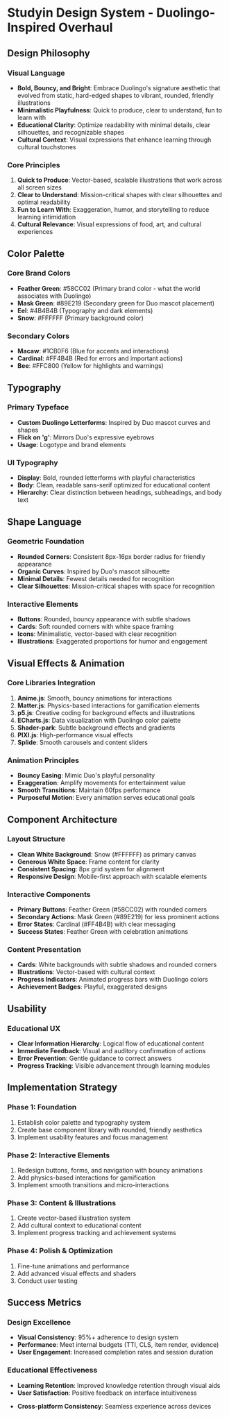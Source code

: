 # Studyin Design System - Duolingo-Inspired Overhaul

## Design Philosophy

### Visual Language
- **Bold, Bouncy, and Bright**: Embrace Duolingo's signature aesthetic that evolved from static, hard-edged shapes to vibrant, rounded, friendly illustrations
- **Minimalistic Playfulness**: Quick to produce, clear to understand, fun to learn with
- **Educational Clarity**: Optimize readability with minimal details, clear silhouettes, and recognizable shapes
- **Cultural Context**: Visual expressions that enhance learning through cultural touchstones

### Core Principles
1. **Quick to Produce**: Vector-based, scalable illustrations that work across all screen sizes
2. **Clear to Understand**: Mission-critical shapes with clear silhouettes and optimal readability
3. **Fun to Learn With**: Exaggeration, humor, and storytelling to reduce learning intimidation
4. **Cultural Relevance**: Visual expressions of food, art, and cultural experiences

## Color Palette

### Core Brand Colors
- **Feather Green**: #58CC02 (Primary brand color - what the world associates with Duolingo)
- **Mask Green**: #89E219 (Secondary green for Duo mascot placement)
- **Eel**: #4B4B4B (Typography and dark elements)
- **Snow**: #FFFFFF (Primary background color)

### Secondary Colors
- **Macaw**: #1CB0F6 (Blue for accents and interactions)
- **Cardinal**: #FF4B4B (Red for errors and important actions)
- **Bee**: #FFC800 (Yellow for highlights and warnings)

## Typography

### Primary Typeface
- **Custom Duolingo Letterforms**: Inspired by Duo mascot curves and shapes
- **Flick on 'g'**: Mirrors Duo's expressive eyebrows
- **Usage**: Logotype and brand elements

### UI Typography
- **Display**: Bold, rounded letterforms with playful characteristics
- **Body**: Clean, readable sans-serif optimized for educational content
- **Hierarchy**: Clear distinction between headings, subheadings, and body text

## Shape Language

### Geometric Foundation
- **Rounded Corners**: Consistent 8px-16px border radius for friendly appearance
- **Organic Curves**: Inspired by Duo's mascot silhouette
- **Minimal Details**: Fewest details needed for recognition
- **Clear Silhouettes**: Mission-critical shapes with space for recognition

### Interactive Elements
- **Buttons**: Rounded, bouncy appearance with subtle shadows
- **Cards**: Soft rounded corners with white space framing
- **Icons**: Minimalistic, vector-based with clear recognition
- **Illustrations**: Exaggerated proportions for humor and engagement

## Visual Effects & Animation

### Core Libraries Integration
1. **Anime.js**: Smooth, bouncy animations for interactions
2. **Matter.js**: Physics-based interactions for gamification elements
3. **p5.js**: Creative coding for background effects and illustrations
4. **ECharts.js**: Data visualization with Duolingo color palette
5. **Shader-park**: Subtle background effects and gradients
6. **PIXI.js**: High-performance visual effects
7. **Splide**: Smooth carousels and content sliders

### Animation Principles
- **Bouncy Easing**: Mimic Duo's playful personality
- **Exaggeration**: Amplify movements for entertainment value
- **Smooth Transitions**: Maintain 60fps performance
- **Purposeful Motion**: Every animation serves educational goals

## Component Architecture

### Layout Structure
- **Clean White Background**: Snow (#FFFFFF) as primary canvas
- **Generous White Space**: Frame content for clarity
- **Consistent Spacing**: 8px grid system for alignment
- **Responsive Design**: Mobile-first approach with scalable elements

### Interactive Components
- **Primary Buttons**: Feather Green (#58CC02) with rounded corners
- **Secondary Actions**: Mask Green (#89E219) for less prominent actions
- **Error States**: Cardinal (#FF4B4B) with clear messaging
- **Success States**: Feather Green with celebration animations

### Content Presentation
- **Cards**: White backgrounds with subtle shadows and rounded corners
- **Illustrations**: Vector-based with cultural context
- **Progress Indicators**: Animated progress bars with Duolingo colors
- **Achievement Badges**: Playful, exaggerated designs

## Usability
<!-- Accessibility guidance removed for this phase -->

### Educational UX
- **Clear Information Hierarchy**: Logical flow of educational content
- **Immediate Feedback**: Visual and auditory confirmation of actions
- **Error Prevention**: Gentle guidance to correct answers
- **Progress Tracking**: Visible advancement through learning modules

## Implementation Strategy

### Phase 1: Foundation
1. Establish color palette and typography system
2. Create base component library with rounded, friendly aesthetics
3. Implement usability features and focus management

### Phase 2: Interactive Elements
1. Redesign buttons, forms, and navigation with bouncy animations
2. Add physics-based interactions for gamification
3. Implement smooth transitions and micro-interactions

### Phase 3: Content & Illustrations
1. Create vector-based illustration system
2. Add cultural context to educational content
3. Implement progress tracking and achievement systems

### Phase 4: Polish & Optimization
1. Fine-tune animations and performance
2. Add advanced visual effects and shaders
3. Conduct user testing

## Success Metrics

### Design Excellence
- **Visual Consistency**: 95%+ adherence to design system
- **Performance**: Meet internal budgets (TTI, CLS, item render, evidence)
- **User Engagement**: Increased completion rates and session duration

### Educational Effectiveness
- **Learning Retention**: Improved knowledge retention through visual aids
- **User Satisfaction**: Positive feedback on interface intuitiveness
<!-- Accessibility usage metrics removed for this phase -->
- **Cross-platform Consistency**: Seamless experience across devices
